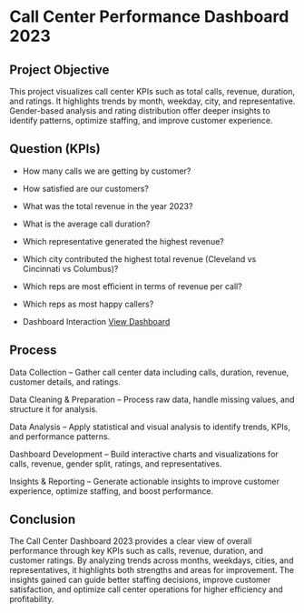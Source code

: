 # Call Center Performance Dashboard 2023
## Project Objective
This project visualizes call center KPIs such as total calls, revenue, duration, and ratings. It highlights trends by month, weekday, city, and representative. Gender-based analysis and rating distribution offer deeper insights to identify patterns, optimize staffing, and improve customer experience.

## Question (KPIs)
-	How many calls we are getting by customer?
-	How satisfied are our customers?
-	What was the total revenue in the year 2023?
-	What is the average call duration?
-	Which representative generated the highest revenue?
-	Which city contributed the highest total revenue (Cleveland vs Cincinnati vs Columbus)?
-	Which reps are most efficient in terms of revenue per call?
-	Which reps as most happy callers?

- Dashboard Interaction <a href="https://github.com/Abishek1699/data_analysis_Dashboard/blob/main/call_report_screenshot.png">View Dashboard</a>

## Process 
Data Collection – Gather call center data including calls, duration, revenue, customer details, and ratings.

Data Cleaning & Preparation – Process raw data, handle missing values, and structure it for analysis.

Data Analysis – Apply statistical and visual analysis to identify trends, KPIs, and performance patterns.

Dashboard Development – Build interactive charts and visualizations for calls, revenue, gender split, ratings, and representatives.

Insights & Reporting – Generate actionable insights to improve customer experience, optimize staffing, and boost performance.

## Conclusion
The Call Center Dashboard 2023 provides a clear view of overall performance through key KPIs such as calls, revenue, duration, and customer ratings. By analyzing trends across months, weekdays, cities, and representatives, it highlights both strengths and areas for improvement. The insights gained can guide better staffing decisions, improve customer satisfaction, and optimize call center operations for higher efficiency and profitability.

